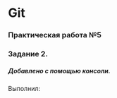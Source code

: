 # Git
### Практическая работа №5
### Задание 2.
##### Добавлено с помощью консоли.
Выполнил:
<Nikitin>
<UVP-312>
